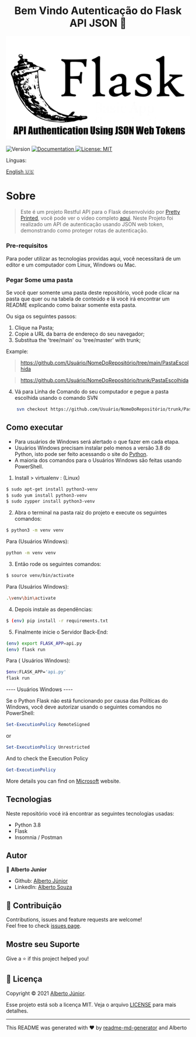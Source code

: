 <h1 align="center">Bem Vindo Autenticação  do Flask API JSON 👋</h1>

![home](./images/cover.jpg)

<p>
  <img alt="Version" src="https://img.shields.io/badge/version-Adding Readme -blue.svg?cacheSeconds=2592000" />
  <a href="On Test" target="_blank">
    <img alt="Documentation" src="https://img.shields.io/badge/documentation-yes-brightgreen.svg" />
  </a>
  <a href="<img alt=&#34;GitHub&#34; src=&#34;https://img.shields.io/github/license/wayfiding/ROCKETSEAT?color=MIT&logo=MIT&logoColor=MIT&#34;>" target="_blank">
    <img alt="License: MIT" src="https://img.shields.io/badge/License-MIT-yellow.svg" />
  </a>
</p>

</div>

<div>
Línguas:

[English :us:](README.md)

</div>
</div>

# Sobre
> Este é um projeto Restful API para o Flask desenvolvido por [Pretty Printed](https://prettyprinted.com/), você pode ver o vídeo completo [aqui](https://www.youtube.com/watch?v=J5bIPtEbS0Q&ab_channel=PrettyPrinted). Neste Projeto foi realizado um API de autenticação usando JSON web token, demonstrando como proteger rotas de autenticação.


### **Pre-requisitos**
Para poder utilizar as tecnologias providas aqui, você necessitará de um editor e um computador com Linux, Windows ou Mac.

### **Pegar Some uma pasta**
Se você quer somente uma pasta deste repositório, você pode clicar na pasta que quer ou na tabela de conteúdo e lá você irá encontrar um README explicando como baixar somente esta pasta. 

Ou siga os seguintes passos:

1. Clique na Pasta;
2. Copie a URL da barra de endereço do seu navegador;
3. Substitua the 'tree/main' ou 'tree/master' with trunk;

Example:
> https://github.com/Usuário/NomeDoRepositório/tree/main/PastaEscolhida

> https://github.com/Usuário/NomeDoRepositório/trunk/PastaEscolhida

4. Vá para Linha de Comando do seu computador e pegue a pasta escolhida usando o comando SVN

```sh
    svn checkout https://github.com/Usuário/NomeDoRepositório/trunk/PastaEscolhida
```

## Como executar
 - Para usuários de Windows será alertado o que fazer em cada etapa.
 - Usuários Windows precisam instalar pelo menos a versão 3.8 do Python, isto pode ser feito acessando o site do [Python](https://www.python.org/).
 - A maioria dos comandos para o Usuários Windows são feitas usando PowerShell.
1. Install > virtualenv : (Linux)


```sh
$ sudo apt-get install python3-venv
$ sudo yum install python3-venv
$ sudo zypper install python3-venv
```

2. Abra o terminal na pasta raiz do projeto e execute os seguintes comandos:

```sh
$ python3 -m venv venv
```
Para (Usuários Windows):
```sh
python -m venv venv
```
3. Então rode os seguintes comandos:

```sh
$ source venv/bin/activate
```
Para (Usuários Windows):
```sh
.\venv\bin\activate
```

4. Depois instale as dependências:

```sh
$ (env) pip install -r requirements.txt
```


5. Finalmente inicie o Servidor Back-End:
   
```sh
(env) export FLASK_APP=api.py
(env) flask run
```
Para ( Usuários Windows):
```sh
$env:FLASK_APP='api.py'
flask run
```

---- Usuários Windows ----


Se o Python Flask não está funcionando por causa das Políticas do Windows, você deve autorizar usando o seguintes comandos no PowerShell:
```ps1
Set-ExecutionPolicy RemoteSigned
```
or

```ps1
Set-ExecutionPolicy Unrestricted
```
And to check the Execution Policy 

```ps1
Get-ExecutionPolicy
```

More details you can find on [Microsoft](https://docs.microsoft.com/en-us/powershell/module/microsoft.powershell.core/about/about_execution_policies?view=powershell-7.2) website.

## Tecnologias
Neste repositório vocé irá encontrar as seguintes tecnologias usadas:

- Python 3.8
- Flask
- Insomnia / Postman



## Autor

👤 **Alberto Junior**

* Github: [Alberto Júnior](https://github.com/wayfiding)
* LinkedIn: [Alberto Souza](https://linkedin.com/in/alberto-souza)

## 🤝 Contribuição

Contributions, issues and feature requests are welcome!<br />Feel free to check [issues page](Teste). 

## Mostre seu Suporte

Give a ⭐️ if this project helped you!

## 📝 Licença
Copyright © 2021 [Alberto Júnior](https://github.com/Wayfiding).<br />

Esse projeto está sob a licença MIT. Veja o arquivo [LICENSE](./LICENSE) para mais detalhes.

***
This README was generated with ❤️ by [readme-md-generator](https://github.com/kefranabg/readme-md-generator) and Alberto